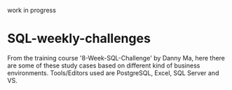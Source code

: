 work in progress

# SQL-weekly-challenges
From the training course '8-Week-SQL-Challenge' by Danny Ma,  here there are some of these study cases based on different kind of business environments. Tools/Editors used are PostgreSQL, Excel, SQL Server and VS.
